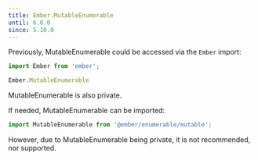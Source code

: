 ```yaml
---
title: Ember.MutableEnumerable
until: 6.0.0
since: 5.10.0
---
```



Previously, MutableEnumerable could be accessed via the `Ember` import:
```js
import Ember from 'ember';

Ember.MutableEnumerable
```
MutableEnumerable is also private.

If needed, MutableEnumerable can be imported:
```js
import MutableEnumerable from '@ember/enumerable/mutable';
```

However, due to MutableEnumerable being private, it is not recommended, nor supported.

